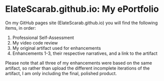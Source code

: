 # **ElateScarab.github.io: My ePortfolio**

On my GitHub pages site (ElateScarab.github.io) you will find the following items, in order:

1. Professional Self-Assessment
2. My video code review
3. My original artifact used for enhancements
4. Enhancements 1-3, their respective narratives, and a link to the artifact

Please note that all three of my enhancements were based on the same artifact, so rather than upload the different incomplete iterations of the artifact, I am only including the final, polished product.
